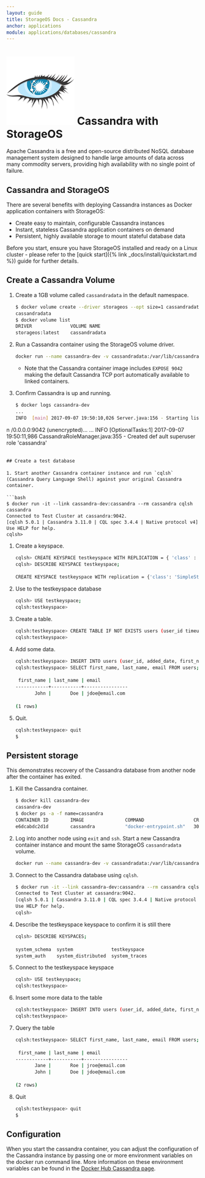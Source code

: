 ```yaml
---
layout: guide
title: StorageOS Docs - Cassandra
anchor: applications
module: applications/databases/cassandra
---
```


# ![image](/images/docs/explore/cassandralogo.png) Cassandra with StorageOS

Apache Cassandra is a free and open-source distributed NoSQL database management system designed to handle large amounts of data across many commodity servers, providing high availability with no single point of failure.

## Cassandra and StorageOS

There are several benefits with deploying Cassandra instances as Docker
application containers with StorageOS:

* Create easy to maintain, configurable Cassandra instances
* Instant, stateless Cassandra application containers on demand
* Persistent, highly available storage to mount stateful database data

Before you start, ensure you have StorageOS installed and ready on a Linux
cluster - please refer to the [quick start]({% link _docs/install/quickstart.md %})
guide for further details.

## Create a Cassandra Volume

1. Create a 1GB volume called `cassandradata` in the default namespace.

   ```bash
   $ docker volume create --driver storageos --opt size=1 cassandradata
   cassandradata
   $ docker volume list
   DRIVER              VOLUME NAME
   storageos:latest    cassandradata
   ```

1. Run a Cassandra container using the StorageOS volume driver.

   ```bash
   docker run --name cassandra-dev -v cassandradata:/var/lib/cassandra --volume-driver=storageos -d cassandra
   ```

   * Note that the Cassandra container image includes `EXPOSE 9042` making the default Cassandra
     TCP port automatically available to linked containers.

1. Confirm Cassandra is up and running.

   ```bash
   $ docker logs cassandra-dev
   ...
   INFO  [main] 2017-09-07 19:50:10,026 Server.java:156 - Starting listening for CQL clients o
n /0.0.0.0:9042 (unencrypted)...
   ...
   INFO  [OptionalTasks:1] 2017-09-07 19:50:11,986 CassandraRoleManager.java:355 - Created def
ault superuser role 'cassandra'
   ```

## Create a test database

1. Start another Cassandra container instance and run `cqlsh` (Cassandra Query Language Shell) against your original Cassandra container.

   ```bash
   $ docker run -it --link cassandra-dev:cassandra --rm cassandra cqlsh cassandra
   Connected to Test Cluster at cassandra:9042.
   [cqlsh 5.0.1 | Cassandra 3.11.0 | CQL spec 3.4.4 | Native protocol v4]
   Use HELP for help.
   cqlsh>
   ```

1. Create a keyspace.

   ```bash
   cqlsh> CREATE KEYSPACE testkeyspace WITH REPLICATION = { 'class' : 'SimpleStrategy', 'replication_factor' : 1 };
   cqlsh> DESCRIBE KEYSPACE testkeyspace;

   CREATE KEYSPACE testkeyspace WITH replication = {'class': 'SimpleStrategy', 'replication_factor': '1'}  AND durable_writes = true;
   ```

1. Use to the testkeyspace database

   ```bash
   cqlsh> USE testkeyspace;
   cqlsh:testkeyspace>
   ```

1. Create a table.

   ```bash
   cqlsh:testkeyspace> CREATE TABLE IF NOT EXISTS users (user_id timeuuid PRIMARY KEY, added_date timestamp, first_name text, last_name text, email text);
   cqlsh:testkeyspace>
   ```

1. Add some data.

   ```bash
   cqlsh:testkeyspace> INSERT INTO users (user_id, added_date, first_name, last_name, email) VALUES (now(), toTimestamp(now()), 'John', 'Doe', 'jdoe@email.com');
   cqlsh:testkeyspace> SELECT first_name, last_name, email FROM users;

    first_name | last_name | email
   ------------+-----------+----------------
          John |       Doe | jdoe@email.com

   (1 rows)
   ```

1. Quit.

   ```bash
   cqlsh:testkeyspace> quit
   $
   ```

## Persistent storage

This demonstrates recovery of the Cassandra database from another node after the
container has exited.

1. Kill the Cassandra container.

   ```bash
   $ docker kill cassandra-dev
   cassandra-dev
   $ docker ps -a -f name=cassandra
   CONTAINER ID        IMAGE               COMMAND                  CREATED             STATUS                        PORTS               NAMES
   e6dcabdc2d1d        cassandra           "docker-entrypoint.sh"   30 minutes ago       Exited (137) 14 seconds ago                       cassandra-dev
   ```

1. Log into another node using `exit` and `ssh`. Start a new Cassandra container
   instance and mount the same StorageOS `cassandradata` volume.

   ```bash
   docker run --name cassandra-dev -v cassandradata:/var/lib/cassandra --volume-driver=storageos -d cassandra
   ```

1. Connect to the Cassandra database using `cqlsh`.

   ```bash
   $ docker run -it --link cassandra-dev:cassandra --rm cassandra cqlsh cassandra
   Connected to Test Cluster at cassandra:9042.
   [cqlsh 5.0.1 | Cassandra 3.11.0 | CQL spec 3.4.4 | Native protocol v4]
   Use HELP for help.
   cqlsh>
   ```

1. Describe the testkeyspace keyspace to confirm it is still there

   ```bash
   cqlsh> DESCRIBE KEYSPACES;

   system_schema  system              testkeyspace
   system_auth    system_distributed  system_traces
   ```

1. Connect to the testkeyspace keyspace

   ```bash
   cqlsh> USE testkeyspace;
   cqlsh:testkeyspace>
   ```

1. Insert some more data to the table

   ```bash
   cqlsh:testkeyspace> INSERT INTO users (user_id, added_date, first_name, last_name, email) VALUES (now(), toTimestamp(now()), 'Jane', 'Roe', 'jroe@email.com');
   cqlsh:testkeyspace>
   ```

1. Query the table

   ```bash
   cqlsh:testkeyspace> SELECT first_name, last_name, email FROM users;

    first_name | last_name | email
   ------------+-----------+----------------
          Jane |       Roe | jroe@email.com
          John |       Doe | jdoe@email.com

   (2 rows)
   ```

1. Quit

   ```bash
   cqlsh:testkeyspace> quit
   $
   ```

## Configuration

When you start the cassandra container, you can adjust the configuration of the Cassandra instance by passing one or more environment variables on the docker run command line. More information on these environment variables can be found in the [Docker Hub Cassandra page](https://hub.docker.com/_/cassandra/).
